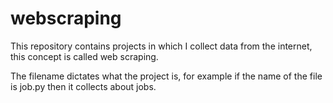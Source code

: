 # webscraping

This repository contains projects in which I collect data from the internet, this concept is called web scraping.

The filename dictates what the project is, for example if the name of the file is job.py then it collects about jobs.
